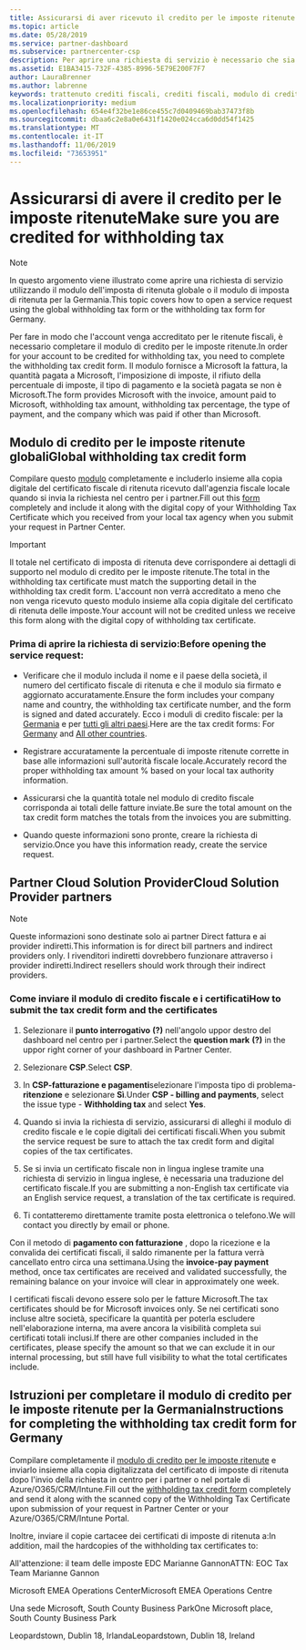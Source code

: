 ```yaml
---
title: Assicurarsi di aver ricevuto il credito per le imposte ritenute | Centro per i partner
ms.topic: article
ms.date: 05/28/2019
ms.service: partner-dashboard
ms.subservice: partnercenter-csp
description: Per aprire una richiesta di servizio è necessario che sia presente il modulo di credito per le imposte ritenute e il certificato di imposta di ritenuta.
ms.assetid: E1BA3415-732F-4385-8996-5E79E200F7F7
author: LauraBrenner
ms.author: labrenne
keywords: trattenuto crediti fiscali, crediti fiscali, modulo di credito fiscale tedesco, credito fiscale modulo
ms.localizationpriority: medium
ms.openlocfilehash: 654e4f32be1e86ce455c7d0409469bab37473f8b
ms.sourcegitcommit: dbaa6c2e8a0e6431f1420e024cca6d0dd54f1425
ms.translationtype: MT
ms.contentlocale: it-IT
ms.lasthandoff: 11/06/2019
ms.locfileid: "73653951"
---
```

# <a name="make-sure-you-are-credited-for-withholding-tax"></a><span data-ttu-id="a30ed-104">Assicurarsi di avere il credito per le imposte ritenute</span><span class="sxs-lookup"><span data-stu-id="a30ed-104">Make sure you are credited for withholding tax</span></span>

>[!Note]
><span data-ttu-id="a30ed-105">In questo argomento viene illustrato come aprire una richiesta di servizio utilizzando il modulo dell'imposta di ritenuta globale o il modulo di imposta di ritenuta per la Germania.</span><span class="sxs-lookup"><span data-stu-id="a30ed-105">This topic covers how to open a service request using the global withholding tax form or the withholding tax form for Germany.</span></span>

<span data-ttu-id="a30ed-106">Per fare in modo che l'account venga accreditato per le ritenute fiscali, è necessario completare il modulo di credito per le imposte ritenute.</span><span class="sxs-lookup"><span data-stu-id="a30ed-106">In order for your account to be credited for withholding tax, you need to complete the withholding tax credit form.</span></span> <span data-ttu-id="a30ed-107">Il modulo fornisce a Microsoft la fattura, la quantità pagata a Microsoft, l'imposizione di imposte, il rifiuto della percentuale di imposte, il tipo di pagamento e la società pagata se non è Microsoft.</span><span class="sxs-lookup"><span data-stu-id="a30ed-107">The form provides Microsoft with the invoice, amount paid to Microsoft, withholding tax amount, withholding tax percentage, the type of payment, and the company which was paid if other than Microsoft.</span></span>  

## <a name="global-withholding-tax-credit-form"></a><span data-ttu-id="a30ed-108">Modulo di credito per le imposte ritenute globali</span><span class="sxs-lookup"><span data-stu-id="a30ed-108">Global withholding tax credit form</span></span>

<span data-ttu-id="a30ed-109">Compilare questo [modulo](https://query.prod.cms.rt.microsoft.com/cms/api/am/binary/RE30311) completamente e includerlo insieme alla copia digitale del certificato fiscale di ritenuta ricevuto dall'agenzia fiscale locale quando si invia la richiesta nel centro per i partner.</span><span class="sxs-lookup"><span data-stu-id="a30ed-109">Fill out this [form](https://query.prod.cms.rt.microsoft.com/cms/api/am/binary/RE30311) completely and include it along with the digital copy of your Withholding Tax Certificate which you received from your local tax agency when you submit your request in Partner Center.</span></span>
>[!IMPORTANT]
><span data-ttu-id="a30ed-110">Il totale nel certificato di imposta di ritenuta deve corrispondere ai dettagli di supporto nel modulo di credito per le imposte ritenute.</span><span class="sxs-lookup"><span data-stu-id="a30ed-110">The total in the withholding tax certificate must match the supporting detail in the withholding tax credit form.</span></span> <span data-ttu-id="a30ed-111">L'account non verrà accreditato a meno che non venga ricevuto questo modulo insieme alla copia digitale del certificato di ritenuta delle imposte.</span><span class="sxs-lookup"><span data-stu-id="a30ed-111">Your account will not be credited unless we receive this form along with the digital copy of withholding tax certificate.</span></span>

### <a name="before-opening-the-service-request"></a><span data-ttu-id="a30ed-112">Prima di aprire la richiesta di servizio:</span><span class="sxs-lookup"><span data-stu-id="a30ed-112">Before opening the service request:</span></span>

- <span data-ttu-id="a30ed-113">Verificare che il modulo includa il nome e il paese della società, il numero del certificato fiscale di ritenuta e che il modulo sia firmato e aggiornato accuratamente.</span><span class="sxs-lookup"><span data-stu-id="a30ed-113">Ensure the form includes your company name and country, the withholding tax certificate number, and the form is signed and dated accurately.</span></span> <span data-ttu-id="a30ed-114">Ecco i moduli di credito fiscale: per la [Germania](https://query.prod.cms.rt.microsoft.com/cms/api/am/binary/RE305Lo) e per [tutti gli altri paesi](https://query.prod.cms.rt.microsoft.com/cms/api/am/binary/RE30311).</span><span class="sxs-lookup"><span data-stu-id="a30ed-114">Here are the tax credit forms: For [Germany](https://query.prod.cms.rt.microsoft.com/cms/api/am/binary/RE305Lo) and [All other countries](https://query.prod.cms.rt.microsoft.com/cms/api/am/binary/RE30311).</span></span>

- <span data-ttu-id="a30ed-115">Registrare accuratamente la percentuale di imposte ritenute corrette in base alle informazioni sull'autorità fiscale locale.</span><span class="sxs-lookup"><span data-stu-id="a30ed-115">Accurately record the proper withholding tax amount % based on your local tax authority information.</span></span>

- <span data-ttu-id="a30ed-116">Assicurarsi che la quantità totale nel modulo di credito fiscale corrisponda ai totali delle fatture inviate.</span><span class="sxs-lookup"><span data-stu-id="a30ed-116">Be sure the total amount on the tax credit form matches the totals from the invoices you are submitting.</span></span> 

- <span data-ttu-id="a30ed-117">Quando queste informazioni sono pronte, creare la richiesta di servizio.</span><span class="sxs-lookup"><span data-stu-id="a30ed-117">Once you have this information ready, create the service request.</span></span>

## <a name="cloud-solution-provider-partners"></a><span data-ttu-id="a30ed-118">Partner Cloud Solution Provider</span><span class="sxs-lookup"><span data-stu-id="a30ed-118">Cloud Solution Provider partners</span></span>

>[!Note]
><span data-ttu-id="a30ed-119">Queste informazioni sono destinate solo ai partner Direct fattura e ai provider indiretti.</span><span class="sxs-lookup"><span data-stu-id="a30ed-119">This information is for direct bill partners and indirect providers only.</span></span> <span data-ttu-id="a30ed-120">I rivenditori indiretti dovrebbero funzionare attraverso i provider indiretti.</span><span class="sxs-lookup"><span data-stu-id="a30ed-120">Indirect resellers should work through their indirect providers.</span></span>

### <a name="how-to-submit-the-tax-credit-form-and-the-certificates"></a><span data-ttu-id="a30ed-121">Come inviare il modulo di credito fiscale e i certificati</span><span class="sxs-lookup"><span data-stu-id="a30ed-121">How to submit the tax credit form and the certificates</span></span>

1. <span data-ttu-id="a30ed-122">Selezionare il **punto interrogativo** **(?)** nell'angolo uppor destro del dashboard nel centro per i partner.</span><span class="sxs-lookup"><span data-stu-id="a30ed-122">Select the **question mark** **(?)** in the uppor right corner of your dashboard in Partner Center.</span></span>

2. <span data-ttu-id="a30ed-123">Selezionare **CSP**.</span><span class="sxs-lookup"><span data-stu-id="a30ed-123">Select **CSP**.</span></span>

3. <span data-ttu-id="a30ed-124">In **CSP-fatturazione e pagamenti**selezionare l'imposta tipo di problema- **ritenzione** e selezionare **Sì**.</span><span class="sxs-lookup"><span data-stu-id="a30ed-124">Under **CSP - billing and payments**, select the issue type - **Withholding tax** and select **Yes**.</span></span> 

4. <span data-ttu-id="a30ed-125">Quando si invia la richiesta di servizio, assicurarsi di alleghi il modulo di credito fiscale e le copie digitali dei certificati fiscali.</span><span class="sxs-lookup"><span data-stu-id="a30ed-125">When you submit the service request be sure to attach the tax credit form and digital copies of the tax certificates.</span></span>

5. <span data-ttu-id="a30ed-126">Se si invia un certificato fiscale non in lingua inglese tramite una richiesta di servizio in lingua inglese, è necessaria una traduzione del certificato fiscale.</span><span class="sxs-lookup"><span data-stu-id="a30ed-126">If you are submitting a non-English tax certificate via an English service request, a translation of the tax certificate is required.</span></span>

6. <span data-ttu-id="a30ed-127">Ti contatteremo direttamente tramite posta elettronica o telefono.</span><span class="sxs-lookup"><span data-stu-id="a30ed-127">We will contact you directly by email or phone.</span></span>

<span data-ttu-id="a30ed-128">Con il metodo di **pagamento con fatturazione** , dopo la ricezione e la convalida dei certificati fiscali, il saldo rimanente per la fattura verrà cancellato entro circa una settimana.</span><span class="sxs-lookup"><span data-stu-id="a30ed-128">Using the **invoice-pay payment** method, once tax certificates are received and validated successfully, the remaining balance on your invoice will clear in approximately one week.</span></span> 

<span data-ttu-id="a30ed-129">I certificati fiscali devono essere solo per le fatture Microsoft.</span><span class="sxs-lookup"><span data-stu-id="a30ed-129">The tax certificates should be for Microsoft invoices only.</span></span> <span data-ttu-id="a30ed-130">Se nei certificati sono incluse altre società, specificare la quantità per poterla escludere nell'elaborazione interna, ma avere ancora la visibilità completa sui certificati totali inclusi.</span><span class="sxs-lookup"><span data-stu-id="a30ed-130">If there are other companies included in the certificates, please specify the amount so that we can exclude it in our internal processing, but still have full visibility to what the total certificates include.</span></span> 

## <a name="instructions-for-completing-the-withholding-tax-credit-form-for-germany"></a><span data-ttu-id="a30ed-131">Istruzioni per completare il modulo di credito per le imposte ritenute per la Germania</span><span class="sxs-lookup"><span data-stu-id="a30ed-131">Instructions for completing the withholding tax credit form for Germany</span></span>

<span data-ttu-id="a30ed-132">Compilare completamente il [modulo di credito per le imposte ritenute](https://query.prod.cms.rt.microsoft.com/cms/api/am/binary/RE305Lo) e inviarlo insieme alla copia digitalizzata del certificato di imposte di ritenuta dopo l'invio della richiesta in centro per i partner o nel portale di Azure/O365/CRM/Intune.</span><span class="sxs-lookup"><span data-stu-id="a30ed-132">Fill out the [withholding tax credit form](https://query.prod.cms.rt.microsoft.com/cms/api/am/binary/RE305Lo) completely and send it along with the scanned copy of the Withholding Tax Certificate upon submission of your request in Partner Center or your Azure/O365/CRM/Intune Portal.</span></span> 

<span data-ttu-id="a30ed-133">Inoltre, inviare il copie cartacee dei certificati di imposte di ritenuta a:</span><span class="sxs-lookup"><span data-stu-id="a30ed-133">In addition, mail the hardcopies of the withholding tax certificates to:</span></span>

<span data-ttu-id="a30ed-134">All'attenzione: il team delle imposte EDC Marianne Gannon</span><span class="sxs-lookup"><span data-stu-id="a30ed-134">ATTN: EOC Tax Team Marianne Gannon</span></span>

<span data-ttu-id="a30ed-135">Microsoft EMEA Operations Center</span><span class="sxs-lookup"><span data-stu-id="a30ed-135">Microsoft EMEA Operations Centre</span></span>

<span data-ttu-id="a30ed-136">Una sede Microsoft, South County Business Park</span><span class="sxs-lookup"><span data-stu-id="a30ed-136">One Microsoft place, South County Business Park</span></span>

<span data-ttu-id="a30ed-137">Leopardstown, Dublin 18, Irlanda</span><span class="sxs-lookup"><span data-stu-id="a30ed-137">Leopardstown, Dublin 18, Ireland</span></span>
